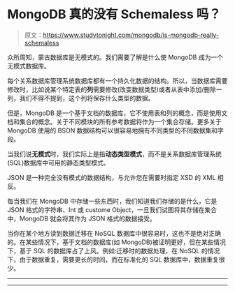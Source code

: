 # MongoDB 真的没有 Schemaless 吗？

> 原文：<https://www.studytonight.com/mongodb/is-mongodb-really-schemaless>

众所周知，蒙古数据库是无模式的。我们需要了解是什么使 MongoDB 成为一个无模式数据库。

每个关系数据库管理系统数据库都有一个持久化数据的结构。所以，当数据库需要修改时，比如说某个特定表的**列**需要修改(改变数据类型)或者从表中添加/删除一列，我们不得不提到，这个列将保存什么类型的数据。

但是，MongoDB 是一个基于文档的数据库，它不使用表和列的概念，而是使用文档和集合的概念。关于不同模块的所有参考数据将作为一个集合存储。更多关于 MongoDB 使用的 BSON 数据结构可以很容易地拥有不同类型的不同数据集和字段。

当我们说**无模式**时，我们实际上是指**动态类型模式**，而不是关系数据库管理系统(SQL)数据库中可用的静态类型模式。

JSON 是一种完全没有模式的数据结构，与允许您在需要时指定 XSD 的 XML 相反。

每当我们在 MongoDB 中存储一些东西时，我们知道我们存储的是什么，它是 JSON 格式的字符串、Int 或 custome Object，一旦我们试图将其存储在集合中，MongoDB 就会将其作为 JSON 格式的数据接受。

当你在某个地方读到数据迁移在 NoSQL 数据库中很容易时，这也不是绝对正确的。在某些情况下，基于文档的数据库(如 MongoDB)被证明更好，但在某些情况下，基于 SQL 的数据库占了上风。例如:迁移时的数据处理，在 NoSQL 的情况下，由于数据重复，需要更长的时间，而在标准化的 SQL 数据库中，数据重复很少。

* * *

* * *